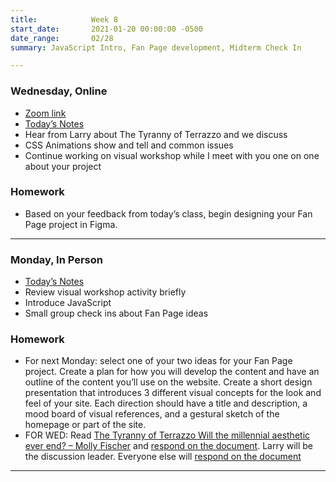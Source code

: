 ```yaml
---
title:            Week 8
start_date:       2021-01-20 00:00:00 -0500
date_range:       02/28
summary: JavaScript Intro, Fan Page development, Midterm Check In

---
```


### Wednesday, Online

- [Zoom link](https://zoom.us/j/7047994536?pwd=RThBZ0oyWHd5M2RZcmFNQUVwUFJHUT09)
- [Today&rsquo;s Notes](https://paper.dropbox.com/doc/Penn-Week-7b-Project-Check-In--Bceme2GE0UN8H4Qb_hKVMiqgAQ-Wtyzc7C9QFpfAg7qRybg6)
- Hear from Larry about The Tyranny of Terrazzo and we discuss
- CSS Animations show and tell and common issues
- Continue working on visual workshop while I meet with you one on one about your project

### Homework
- Based on your feedback from today&rsquo;s class, begin designing your Fan Page project in Figma.



---

### Monday, In Person

- [Today&rsquo;s Notes](https://paper.dropbox.com/doc/Penn-Week-8a-Intro-to-JavaScript--BcxfxQ7H56egAOYVbrD14u7nAQ-2vlmjMBjScew5CnIc7wyY)
- Review visual workshop activity briefly
- Introduce JavaScript
- Small group check ins about Fan Page ideas

### Homework
- For next Monday: select one of your two ideas for your Fan Page project. Create a plan for how you will develop the content and have an outline of the content you’ll use on the website. Create a short design presentation that introduces 3 different visual concepts for the look and feel of your site. Each direction should have a title and description, a mood board of visual references, and a gestural sketch of the homepage or part of the site.
- FOR WED: Read [The Tyranny of Terrazzo Will the millennial aesthetic ever end? – Molly Fischer](https://www.thecut.com/2020/03/will-the-millennial-aesthetic-ever-end.html) and [respond on the document](https://paper.dropbox.com/doc/Penn-Art-of-Web-S22-Reading-Reflections--BbJ6T5rVvfWn94KhpzZhFNXUAQ-1UUZlQIbgmKjouZ5Tl2TE). Larry will be the discussion leader.
Everyone else will [respond on the document](https://paper.dropbox.com/doc/Penn-Art-of-Web-S22-Reading-Reflections--BbJ6T5rVvfWn94KhpzZhFNXUAQ-1UUZlQIbgmKjouZ5Tl2TE)

---

